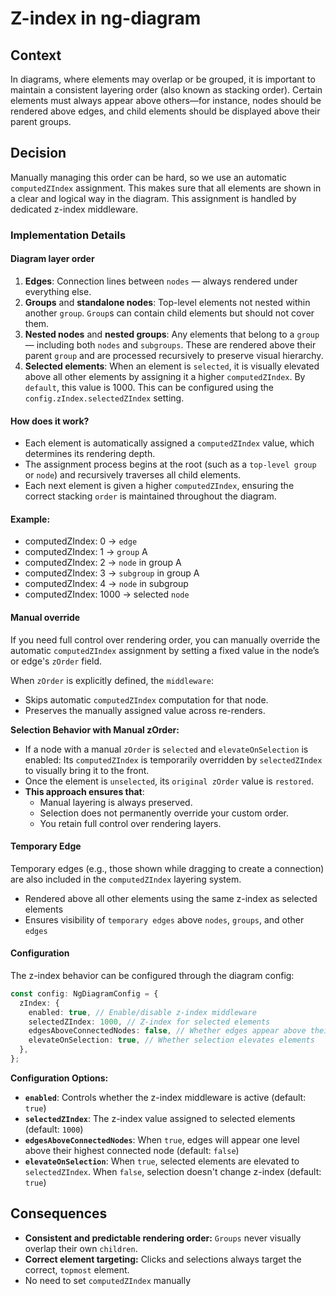 # Z-index in ng-diagram

## Context

In diagrams, where elements may overlap or be grouped, it is important to maintain a consistent layering
order (also known as stacking order). Certain elements must always appear above others—for instance, nodes should be
rendered above edges, and child elements should be displayed above their parent groups.

## Decision

Manually managing this order can be hard, so we use an automatic `computedZIndex` assignment. This makes sure that all elements
are shown in a clear and logical way in the diagram. This assignment is handled by dedicated z-index middleware.

### Implementation Details

#### Diagram layer order

1. **Edges**: Connection lines between `nodes` — always rendered under everything else.
2. **Groups** and **standalone nodes**: Top-level elements not nested within another `group`. `Group`s can contain child
   elements but should not cover them.
3. **Nested nodes** and **nested groups**: Any elements that belong to a `group` — including both `nodes` and
   `subgroups`. These are rendered above their parent `group` and are processed recursively to preserve visual
   hierarchy.
4. **Selected elements**: When an element is `selected`, it is visually elevated above all other elements by assigning
   it a higher `computedZIndex`. By `default`, this value is 1000. This can be configured using the `config.zIndex.selectedZIndex`
   setting.

#### How does it work?

- Each element is automatically assigned a `computedZIndex` value, which determines its rendering depth.
- The assignment process begins at the root (such as a `top-level group` or `node`) and recursively traverses all child
  elements.
- Each next element is given a higher `computedZIndex`, ensuring the correct stacking `order` is maintained throughout the
  diagram.

#### Example:

- computedZIndex: 0 → `edge`
- computedZIndex: 1 → `group` A
- computedZIndex: 2 → `node` in group A
- computedZIndex: 3 → `subgroup` in group A
- computedZIndex: 4 → `node` in subgroup
- computedZIndex: 1000 -> selected `node`

#### Manual override

If you need full control over rendering order, you can manually override the automatic `computedZIndex` assignment by setting a fixed value in the node’s or edge's `zOrder` field.

When `zOrder` is explicitly defined, the `middleware`:

- Skips automatic `computedZIndex` computation for that node.
- Preserves the manually assigned value across re-renders.

**Selection Behavior with Manual zOrder:**

- If a node with a manual `zOrder` is `selected` and `elevateOnSelection` is enabled: Its `computedZIndex` is temporarily
  overridden by `selectedZIndex` to visually bring it to the front.
- Once the element is `unselected`, its `original zOrder` value is `restored`.
- **This approach ensures that**:
  - Manual layering is always preserved.
  - Selection does not permanently override your custom order.
  - You retain full control over rendering layers.

#### Temporary Edge

Temporary edges (e.g., those shown while dragging to create a connection) are also included in the `computedZIndex` layering
system.

- Rendered above all other elements using the same z-index as selected elements
- Ensures visibility of `temporary edges` above `nodes`, `groups`, and other `edges`

#### Configuration

The z-index behavior can be configured through the diagram config:

```typescript
const config: NgDiagramConfig = {
  zIndex: {
    enabled: true, // Enable/disable z-index middleware
    selectedZIndex: 1000, // Z-index for selected elements
    edgesAboveConnectedNodes: false, // Whether edges appear above their connected nodes
    elevateOnSelection: true, // Whether selection elevates elements
  },
};
```

**Configuration Options:**

- **`enabled`**: Controls whether the z-index middleware is active (default: `true`)
- **`selectedZIndex`**: The z-index value assigned to selected elements (default: `1000`)
- **`edgesAboveConnectedNodes`**: When `true`, edges will appear one level above their highest connected node (default: `false`)
- **`elevateOnSelection`**: When `true`, selected elements are elevated to `selectedZIndex`. When `false`, selection doesn't change z-index (default: `true`)

## Consequences

- **Consistent and predictable rendering order:** `Groups` never visually overlap their own `children`.
- **Correct element targeting:** Clicks and selections always target the correct, `topmost` element.
- No need to set `computedZIndex` manually
